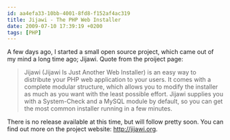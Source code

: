 ```yaml
---
id: aa4efa33-10bb-4001-8fd8-f152af4ac319
title: Jijawi - The PHP Web Installer
date: 2009-07-10 17:39:19 +0200
tags: [PHP]
---
```


A few days ago, I started a small open source project, which came out of my mind a long time ago; Jijawi. Quote from the proiject page:

> Jijawi (Jijawi Is Just Another Web Installer) is an easy way to distribute your PHP web application to your users. It comes with a complete modular structure, which allows you to modify the installer as much as you want with the least possible effort. Jijawi supplies you with a System-Check and a MySQL module by default, so you can get the most common installer running in a few minutes.

There is no release available at this time, but will follow pretty soon. You can find out more on the project website: http://jijawi.org.